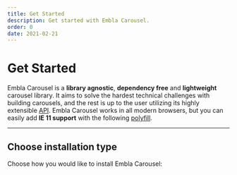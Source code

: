 ```yaml
---
title: Get Started
description: Get started with Embla Carousel.
order: 0
date: 2021-02-21
---
```


# Get Started

Embla Carousel is a **library agnostic**, **dependency free** and **lightweight** carousel library. It aims to solve the hardest technical challenges with building carousels, and the rest is up to the user utilizing its highly extensible [API](/api/). Embla Carousel works in all modern browsers, but you can easily add **IE 11 support** with the following [polyfill](/get-started/ie11-support).

---

## Choose installation type

Choose how you would like to install Embla Carousel:

<PageChildLinks />
